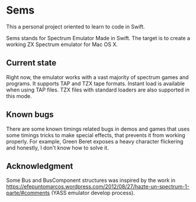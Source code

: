 # Sems

This a personal project oriented to learn to code in Swift.

Sems stands for Spectrum Emulator Made in Swift. The target is to create a working ZX Spectrum emulator for Mac OS X.

## Current state

Right now, the emulator works with a vast majority of spectrum games and programs. It supports TAP and TZX tape formats. Instant load is available when using TAP files. TZX files with standard loaders are also supported in this mode.

## Known bugs

There are some known timings related bugs in demos and games that uses some timings tricks to make special effects, that prevents it from working properly. For example, Green Beret exposes a heavy character flickering and honestly, I don't know how to solve it.

## Acknowledgment

Some Bus and BusComponent structures was inspired by the work in https://efepuntomarcos.wordpress.com/2012/08/27/hazte-un-spectrum-1-parte/#comments (YASS emulator develop process).
